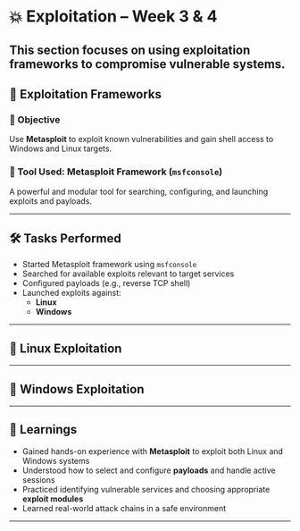 # 💥 Exploitation – Week 3 & 4

This section focuses on using exploitation frameworks to compromise vulnerable systems. 
---

## 🎯 Exploitation Frameworks

### 🔹 Objective  
Use **Metasploit** to exploit known vulnerabilities and gain shell access to Windows and Linux targets.

### 🔹 Tool Used: Metasploit Framework (`msfconsole`)  
A powerful and modular tool for searching, configuring, and launching exploits and payloads.

---

## 🛠️ Tasks Performed

- Started Metasploit framework using `msfconsole`
- Searched for available exploits relevant to target services
- Configured payloads (e.g., reverse TCP shell)
- Launched exploits against:
  - **Linux** 
  - **Windows** 

---

## 🧪 Linux Exploitation


---

## 🧪 Windows Exploitation


---

## 🧠 Learnings

* Gained hands-on experience with **Metasploit** to exploit both Linux and Windows systems
* Understood how to select and configure **payloads** and handle active sessions
* Practiced identifying vulnerable services and choosing appropriate **exploit modules**
* Learned real-world attack chains in a safe environment

---
